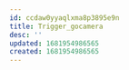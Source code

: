 ```yaml
---
id: ccdaw0yyaqlxma8p3895e9n
title: Trigger_gocamera
desc: ''
updated: 1681954986565
created: 1681954986565
---
```

